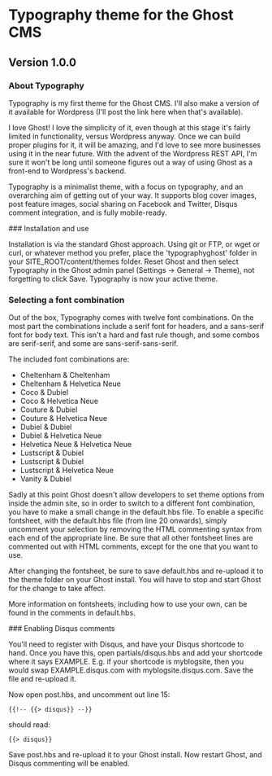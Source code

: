 # Typography theme for the Ghost CMS
## Version 1.0.0

### About Typography

Typography is my first theme for the Ghost CMS. I'll also make a version of it available for Wordpress (I'll post the link here when that's available).

I love Ghost! I love the simplicity of it, even though at this stage it's fairly limited in functionality, versus Wordpress anyway. Once we can build proper plugins for it, it will be amazing, and I'd love to see more businesses using it in the near future. With the advent of the Wordpress REST API, I'm sure it won't be long until someone figures out a way of using Ghost as a front-end to Wordpress's backend.

Typography is a minimalist theme, with a focus on typography, and an overarching aim of getting out of your way. It supports blog cover images, post feature images, social sharing on Facebook and Twitter, Disqus comment integration, and is fully mobile-ready.

### Installation and use

Installation is via the standard Ghost approach. Using git or FTP, or wget or curl, or whatever method you prefer, place the 'typographyghost' folder in your SITE_ROOT/content/themes folder. Reset Ghost and then select Typography in the Ghost admin panel (Settings -> General -> Theme), not forgetting to click Save. Typography is now your active theme.

### Selecting a font combination

Out of the box, Typography comes with twelve font combinations. On the most part the combinations include a serif font for headers, and a sans-serif font for body text. This isn't a hard and fast rule though, and some combos are serif-serif, and some are sans-serif-sans-serif.

The included font combinations are:

- Cheltenham & Cheltenham
- Cheltenham & Helvetica Neue
- Coco & Dubiel
- Coco & Helvetica Neue
- Couture & Dubiel
- Couture & Helvetica Neue
- Dubiel & Dubiel
- Dubiel & Helvetica Neue
- Helvetica Neue & Helvetica Neue
- Lustscript & Dubiel
- Lustscript & Dubiel
- Lustscript & Helvetica Neue
- Vanity & Dubiel

Sadly at this point Ghost doesn't allow developers to set theme options from inside the admin site, so in order to switch to a different font combination, you have to make a small change in the default.hbs file. To enable a specific fontsheet, with the default.hbs file (from line 20 onwards), simply uncomment your selection by removing the HTML commenting syntax from each end of the appropriate line. Be sure that all other fontsheet lines are commented out with HTML comments, except for the one that you want to use.

After changing the fontsheet, be sure to save default.hbs and re-upload it to the theme folder on your Ghost install. You will have to stop and start Ghost for the change to take affect.

More information on fontsheets, including how to use your own, can be found in the comments in default.hbs.

### Enabling Disqus comments

You'll need to register with Disqus, and have your Disqus shortcode to hand. Once you have this, open partials/disqus.hbs and add your shortcode where it says EXAMPLE. E.g. if your shortcode is myblogsite, then you would swap EXAMPLE.disqus.com with myblogsite.disqus.com. Save the file and re-upload it.

Now open post.hbs, and uncomment out line 15:

```
{{!-- {{> disqus}} --}}
```

should read:

```
{{> disqus}}
```

Save post.hbs and re-upload it to your Ghost install. Now restart Ghost, and Disqus commenting will be enabled.
